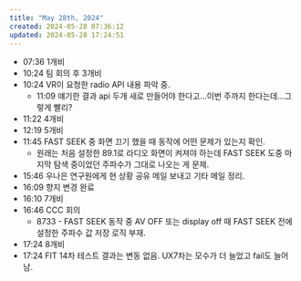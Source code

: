 ```yaml
---
title: "May 28th, 2024"
created: 2024-05-28 07:36:12
updated: 2024-05-28 17:24:51
---
```

  * 07:36 1개비
  * 10:24 팀 회의 후 3개비
  * 10:24 VR이 요청한 radio API 내용 파악 중.
    * 11:09 얘기한 결과 api 두개 새로 만들어야 한다고...이번 주까지 한다는데...그렇게 빨리?
  * 11:22 4개비
  * 12:19 5개비
  * 11:45 FAST SEEK 중 화면 끄기 했을 때 동작에 어떤 문제가 있는지 확인.
    * 원래는 처음 설정한 89.1로 라디오 화면이 켜져야 하는데 FAST SEEK 도중 마지막 탐색 중이었던 주파수가 그대로 나오는 게 문제.
  * 15:46 우나은 연구원에게 현 상황 공유 메일 보내고 기타 메일 정리.
  * 16:09 향지 변경 완료
  * 16:10 7개비
  * 16:46 CCC 회의
    * 8733 - FAST SEEK 동작 중 AV OFF 또는 display off 때 FAST SEEK 전에 설정한 주파수 값 저장 로직 부재.
  * 17:24 8개비
  * 17:24 FIT 14차 테스트  결과는 변동 없음.  UX7차는 모수가 더 늘었고 fail도 늘어남.